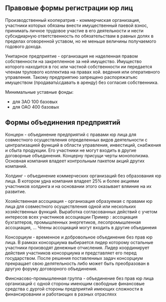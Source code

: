 ## Правовые формы регистрации юр лиц
Производственный кооператрив - коммерчиская организация, участники которых обязаны внести имущественный паевой взнос, принимать личное трудовое участие в его деятельности и нести субсидиарную ответственность по обязательствам в равных долях в пределах оговоренной уставом, но не меньше величины получаемого годового дохода.

Унитарное предприятие - организация не наделенная правом собственности на закрепленное за ней имущество. Имущество которого находится в гос или частной собственности ии передается членам трулового коллектива на правах хой. ведения или оперативного управления. Такому предприятию запрещено распоряжатьяс имуществом (продавать\сдавать в аренду) без согласия собственника.

Минимальные уставные фонды: 
- для ЗАО 100 базовых
- для ОАО 400 базовых

## Формы объединения предприятий

Концерн - объединение предприятий с правами юр лица для совместного осуществления определенных видов деятельности с централизацией функций в области управления, инвестиций, снабжения и сбыта продукции. Его участники не могут входить в другие договорные объединения. Концерну присущи черты монополизма. Основная компания владеет контрольным пакетом акций других компаний. 

Холдинг - объединение коммерческих организаций без образования юр лица. В котором удна компания владеет 25% и более акциями участников холдинга и на основании этого оказывает вляиние на их развитие.

Хозяйственная ассоциация - организация образуемая с правами юр лица для совместного осуществления одной или нескольких хозяйственных функций. Выработка согласованных действий с учетом интересов всех участников ассоциации
Пример : ассоциация бухгалтеров, промышленных энергетиков, лесопромышленная ассоциация, ... Члены ассоциаций могут входить в другие объединеия

Консорциум - временное и добровольное объединение без прав юр лица. В рамках консорциума выбирается лидер которому остальные участники производят денежные отчисления. Лидер координирует действия участников консорциума и представляет его перед государством. После решения поставлениых задач консорциум прекращает свою делятельность либо может быть преобразован в другую форуму договорного объединения.

Финснасово-промышленная группа - объединение без прав юр лица организаций с одной стороны имеющим свободные финансовые средства с дургой стороны предприятий имеющих сложности в финансировании и работающих в разных отрасляхх
